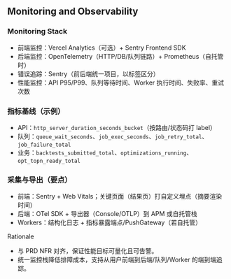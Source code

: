 ## Monitoring and Observability

### Monitoring Stack

- 前端监控：Vercel Analytics（可选）+ Sentry Frontend SDK
- 后端监控：OpenTelemetry（HTTP/DB/队列链路）+ Prometheus（自托管时）
- 错误追踪：Sentry（前后端统一项目，以标签区分）
- 性能监控：API P95/P99、队列等待时间、Worker 执行时间、失败率、重试次数

### 指标基线（示例）

- API：`http_server_duration_seconds_bucket`（按路由/状态码打 label）
- 队列：`queue_wait_seconds`、`job_exec_seconds`、`job_retry_total`、`job_failure_total`
- 业务：`backtests_submitted_total`、`optimizations_running`、`opt_topn_ready_total`

### 采集与导出（要点）

- 前端：Sentry + Web Vitals；关键页面（结果页）打自定义埋点（摘要渲染时间）
- 后端：OTel SDK + 导出器（Console/OTLP）到 APM 或自托管栈
- Workers：结构化日志 + 指标暴露端点/PushGateway（若自托管）

Rationale

- 与 PRD NFR 对齐，保证性能目标可量化且可告警。
- 统一监控栈降低排障成本，支持从用户前端到后端/队列/Worker 的端到端追踪。
